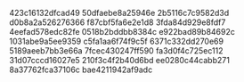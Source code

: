 423c16132dfcad49
50dfaebe8a25946e
2b5116c7c9582d3d
d0b8a2a526276366
f87cbf5fa6e2e1d8
3fda84d929e8fdf7
4eefad578edc82fe
0518b2bddbb8384c
e922bad89b84692c
1031abe9a5ee9359
c5fa1aa6f74f9c5f
6371c332dd270e69
5189aeeb7bb3e66a
7fcec430247ff590
fa3d0f4c725ec112
31d07cccd16027e5
210f3c4f2b40d6bd
ee0280c44cabb271
8a37762fca37106c
bae4211942af9adc
